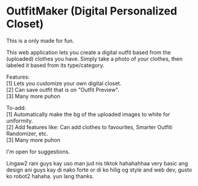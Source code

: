 # OutfitMaker (Digital Personalized Closet)

This is a only made for fun.

This web application lets you create a digital outfit based from the (uploaded) clothes you have.
Simply take a photo of your clothes, then labeled it based from its type/category.

Features:
<br>[1] Lets you customize your own digital closet.
<br>[2] Can save outfit that is on "Outfit Preview".
<br>[3] Many more puhon


To-add:
<br>[1] Automatically make the bg of the uploaded images to white for uniformity.
<br>[2] Add features like: Can add clothes to favourites, Smarter Outfiti Randomizer, etc.
<br>[3] Many more puhon


I'm open for suggestions. 

Lingaw2 rani guys kay uso man jud nis tiktok hahahahhaa
very basic ang design ani guys kay di nako forte or di ko hilig og style and web dev,
gusto ko robot2 hahaha. yun lang thanks.

